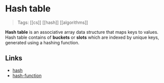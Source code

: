 # Hash table
>Tags: [[cs]] [[hash]] [[algorithms]] 

**Hash table** is an associative array data structure that maps keys to values. Hash table contains of **buckets** or **slots** which are indexed by unique keys, generated using a hashing function.

## Links
- [hash](hash.md)
- [hash-function](hash-function.md)